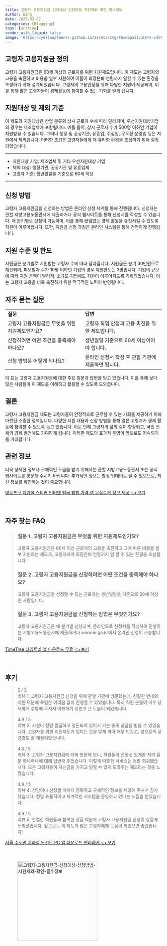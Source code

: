 ```yaml
---
title: 고령자 고용지원금 신청대상 신청방법 지원제외 확인 필수정보
author: bing
date: 2025-02-02
categories: [Blogging]
tags: [writing]
render_with_liquid: false
image: 'https://yellowplanner.github.io/assets/img/thumbnail/고령자-고용지원금-신청대상-신청방법-지원제외-확인-필수정보.webp'
---
```



<h2 id='고령자 고용지원금 정의'>고령자 고용지원금 정의</h2>

<p>고령자 고용지원금은 60세 이상의 근로자를 위한 지원제도입니다. 이 제도는 고령자의 고용을 촉진하고 비용을 일부 지원하여 이들이 희망은퇴 연령까지 일할 수 있는 환경을 조성하기 위해 설계되었습니다. 고령자의 고용안정을 위해 다양한 지원이 제공되며, 이를 통해 많은 고령자들이 경제활동에 참여할 수 있는 기회를 얻게 됩니다.</p>

<h2 id='지원대상 및 제외 기준'>지원대상 및 제외 기준</h2>

<p>이 제도의 지원대상은 산업 분류와 상시 근로자 수에 따라 달라지며, 우선지원대상기업의 경우는 제조업체가 포함됩니다. 예를 들어, 상시 근로자 수가 500명 이하인 기업이 지원받을 수 있습니다. 그러나 행정 및 공공기관, 유흥업, 주점업, 무도장 운영업 등은 지원에서 제외됩니다. 이러한 조건은 고령자들에게 더 유리한 환경을 조성하기 위해 설정되었습니다.</p>

<hr />

<ul>
    <li>지원대상 기업: 제조업체 및 기타 우선지원대상 기업</li>
    <li>제외 대상: 행정기관, 공공기관 및 유흥업체</li>
    <li>고령자 기준: 생년월일을 기준으로 60세 이상</li>
</ul>

<hr />

<h2 id='신청 방법'>신청 방법</h2>

<p>고령자 고용지원금을 신청하는 방법은 온라인 신청 체계를 통해 진행됩니다. 신청자는 관할 지방고용노동관서에 제출하거나 공식 웹사이트를 통해 신청서를 작성할 수 있습니다. 매 분기별로 신청이 가능하며, 이를 통해 끊임없는 경제 활동을 증진시킬 수 있도록 지원이 이루어집니다. 또한, 지원금 신청 과정은 온라인 시스템을 통해 간편하게 진행됩니다.</p>

<h2 id='지원 수준 및 한도'>지원 수준 및 한도</h2>

<p>지원금은 분기별로 지원받는 고령자 수에 따라 달라집니다. 지원금은 분기 30만원으로 계산되며, 피보험자 수가 10명 이하인 기업의 경우 지원한도는 3명입니다. 기업의 규모에 따라 지원 금액이 달라져, 소규모 기업에도 지원이 이루어지도록 기획되었습니다. 이는 고령자 고용을 더욱 촉진하기 위한 적극적인 노력이 반영됩니다.</p>

<h2 id='자주 묻는 질문'>자주 묻는 질문</h2>

<table>
    <tr>
        <td><b>질문</b></td>
        <td><b>답변</b></td>
    </tr>
    <tr>
        <td>고령자 고용지원금은 무엇을 위한 지원제도인가요?</td>
        <td>고령자 직업 안정과 고용 촉진을 위한 제도입니다.</td>
    </tr>
    <tr>
        <td>신청하려면 어떤 조건을 충족해야 하나요?</td>
        <td>생년월일 기준으로 60세 이상이어야 합니다.</td>
    </tr>
    <tr>
        <td>신청 방법은 어떻게 되나요?</td>
        <td>온라인 신청서 작성 후 관할 기관에 제출하면 됩니다.</td>
    </tr>
</table>

<p>이 표는 고령자 고용지원금에 대한 주요 질문과 답변을 담고 있습니다. 이를 통해 보다 많은 사람들이 이 제도를 이해하고 활용할 수 있도록 도와줍니다.</p>

<h2 id='결론'>결론</h2>

<p>고령자 고용지원금 제도는 고령자들이 안정적으로 근무할 수 있는 기회를 제공하기 위해 마련된 소중한 정책입니다. 다양한 지원 내용과 신청 방법을 통해 많은 고령자가 경제 활동에 참여할 수 있도록 돕고 있습니다. 이로 인해 고령자의 삶의 질이 향상되고, 국민 전체의 경제 발전에도 기여하게 됩니다. 이러한 제도의 효과적 운영이 앞으로도 지속되기를 기대합니다.</p>

<h2 id='관련 정보'>관련 정보</h2>

<p>더욱 상세한 정보나 구체적인 도움을 받기 위해서는 관할 지방고용노동관서 또는 공식 웹사이트를 방문해 주시기 바랍니다. 추가적인 정보는 항상 업데이트 될 수 있으므로, 최신 정보를 확인하는 것이 중요합니다.</p>


<p><a class="click-button" title="영등포구 폐기물 스티커 인터넷 발급 방법 가격 앱 무상수거 정보 제공" href="https://yellowplanner.github.io/posts/%EC%98%81%EB%93%B1%ED%8F%AC%EA%B5%AC-%ED%8F%90%EA%B8%B0%EB%AC%BC-%EC%8A%A4%ED%8B%B0%EC%BB%A4-%EC%9D%B8%ED%84%B0%EB%84%B7-%EB%B0%9C%EA%B8%89-%EB%B0%A9%EB%B2%95-%EA%B0%80%EA%B2%A9-%EC%95%B1-%EB%AC%B4%EC%83%81%EC%88%98%EA%B1%B0-%EC%A0%95%EB%B3%B4-%EC%A0%9C%EA%B3%B5/" rel="dofollow">영등포구 폐기물 스티커 인터넷 발급 방법 가격 앱 무상수거 정보 제공 👈 보기</a></p><br>
<h2 id='자주_찾는_FAQ'>자주 찾는 FAQ</h2>
<div itemscope="" itemtype="https://schema.org/FAQPage"> 
<blockquote> 
<div itemscope="" itemprop="mainEntity" itemtype="https://schema.org/Question"> 
<h3 itemprop="name">질문 1. 고령자 고용지원금은 무엇을 위한 지원제도인가요?</h3> 
<div itemscope="" itemprop="acceptedAnswer" itemtype="https://schema.org/Answer"> 
<span itemprop="text"> 
<p>고령자 고용지원금은 60세 이상 근로자의 고용을 촉진하고 그에 따른 비용을 일부 지원하는 제도로, 고령자에게 희망은퇴 연령까지 일 할 수 있는 환경을 조성합니다.</p> 
</span> 
</div> 
</div> 

<div itemscope="" itemprop="mainEntity" itemtype="https://schema.org/Question"> 
<h3 itemprop="name">질문 2. 고령자 고용지원금을 신청하려면 어떤 조건을 충족해야 하나요?</h3> 
<div itemscope="" itemprop="acceptedAnswer" itemtype="https://schema.org/Answer"> 
<span itemprop="text"> 
<p>고령자 고용지원금을 신청할 수 있는 근로자는 생년월일을 기준으로 60세 이상인 사람입니다.</p> 
</span> 
</div> 
</div> 

<div itemscope="" itemprop="mainEntity" itemtype="https://schema.org/Question"> 
<h3 itemprop="name">질문 3. 고령자 고용지원금을 신청하는 방법은 무엇인가요?</h3> 
<div itemscope="" itemprop="acceptedAnswer" itemtype="https://schema.org/Answer"> 
<span itemprop="text"> 
<p>고령자 고용지원금은 매 분기별 신청되며, 온라인으로 신청서를 작성하여 관할하는 지방고용노동관서에 제출하거나 www.ei.go.kr에서 온라인 신청이 가능합니다.</p> 
</span> 
</div> 
</div> 
</blockquote> 
</div>
<p><a class="click-button" title="TimeTree 타임트리 앱 다운로드 무료" href="https://yellowplanner.github.io/posts/TimeTree-%ED%83%80%EC%9E%84%ED%8A%B8%EB%A6%AC-%EC%95%B1-%EB%8B%A4%EC%9A%B4%EB%A1%9C%EB%93%9C-%EB%AC%B4%EB%A3%8C/" rel="dofollow">TimeTree 타임트리 앱 다운로드 무료 👈 보기</a></p><br>
<h2 id='후기'>후기</h2>
<div itemscope itemtype="https://schema.org/Product">
  <blockquote>
  <div itemprop="review" itemscope itemtype="https://schema.org/Review">
      <div itemprop="reviewRating" itemscope itemtype="https://schema.org/Rating"> <span itemprop="ratingValue">5</span> / <span itemprop="bestRating">5</span> </div>
      <span itemprop="reviewBody">리뷰 1: 고령자 고용지원금 신청을 위해 관할 기관에 방문했는데, 친절한 안내와 지원 덕분에 특별한 어려움 없이 진행할 수 있었습니다. 특히 직원 분들이 매우 상세하게 설명해 주셔서 이해하기 쉬웠고 큰 도움이 되었습니다.</span>
  </div>
  <br>
  <div itemprop="review" itemscope itemtype="https://schema.org/Review">
      <div itemprop="reviewRating" itemscope itemtype="https://schema.org/Rating"> <span itemprop="ratingValue">4.9</span> / <span itemprop="bestRating">5</span> </div>
      <span itemprop="reviewBody">리뷰 2: 시설이 정말 깔끔하고 정돈되어 있어서 기분 좋게 상담을 받을 수 있었습니다. 고령자를 위한 지원제도가 있다는 것을 알게 되어 매우 반갑고, 앞으로의 궁금증도 잘 해결되었습니다.</span>
  </div>
  <br>
  <div itemprop="review" itemscope itemtype="https://schema.org/Review">
      <div itemprop="reviewRating" itemscope itemtype="https://schema.org/Rating"> <span itemprop="ratingValue">4.8</span> / <span itemprop="bestRating">5</span> </div>
      <span itemprop="reviewBody">리뷰 3: 고령자 고용지원금에 대해 방문해 보니, 직원들이 진정성 있게끔 저의 질문 하나하나에 대해 답변해 주었습니다. 이렇게 따뜻한 서비스는 정말 희귀했습니다. 모든 고령자들이 자신감을 가지고 일할 수 있게 도와주는 제도라는 것을 느꼈습니다.</span>
  </div>
  <br>
  <div itemprop="review" itemscope itemtype="https://schema.org/Review">
      <div itemprop="reviewRating" itemscope itemtype="https://schema.org/Rating"> <span itemprop="ratingValue">4.9</span> / <span itemprop="bestRating">5</span> </div>
      <span itemprop="reviewBody">리뷰 4: 상담이나 신청할 때마다 정확하고 구체적인 정보를 제공해 주셔서 감사했습니다. 정말 효율적이고 체계적인 시스템을 운영하고 있다는 느낌을 받았습니다.</span>
  </div>
  <br>
  <div itemprop="review" itemscope itemtype="https://schema.org/Review">
      <div itemprop="reviewRating" itemscope itemtype="https://schema.org/Rating"> <span itemprop="ratingValue">4.9</span> / <span itemprop="bestRating">5</span> </div>
      <span itemprop="reviewBody">리뷰 5: 친절한 직원들과 함께한 상담 덕분에 고령자 고용지원금 신청이 싱겁게 느껴졌습니다. 앞으로도 이 제도가 많은 고령자에게 도움이 되었으면 좋겠습니다!</span>
  </div>
  </blockquote>
</div>
<p><a class="click-button" title="서울 수도권 지하철 노선도 PC 앱 다운로드 편리하게" href="https://yellowplanner.github.io/posts/%EC%84%9C%EC%9A%B8-%EC%88%98%EB%8F%84%EA%B6%8C-%EC%A7%80%ED%95%98%EC%B2%A0-%EB%85%B8%EC%84%A0%EB%8F%84-PC-%EC%95%B1-%EB%8B%A4%EC%9A%B4%EB%A1%9C%EB%93%9C-%ED%8E%B8%EB%A6%AC%ED%95%98%EA%B2%8C/" rel="dofollow">서울 수도권 지하철 노선도 PC 앱 다운로드 편리하게 👈 보기</a></p><br>
<figure class="image"><img src="https://yellowplanner.github.io/assets/img/thumbnail/고령자-고용지원금-신청대상-신청방법-지원제외-확인-필수정보.webp" alt="고령자-고용지원금-신청대상-신청방법-지원제외-확인-필수정보" width="256" height="256"></figure>